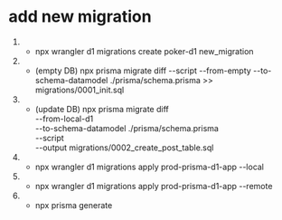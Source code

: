 # add new migration
1) - npx wrangler d1 migrations create poker-d1 new_migration

2) - (empty DB) npx prisma migrate diff --script --from-empty --to-schema-datamodel ./prisma/schema.prisma >> migrations/0001_init.sql

2) - (update DB) 
npx prisma migrate diff \
  --from-local-d1 \
  --to-schema-datamodel ./prisma/schema.prisma \
  --script \
  --output migrations/0002_create_post_table.sql

3) - npx wrangler d1 migrations apply prod-prisma-d1-app --local
4) - npx wrangler d1 migrations apply prod-prisma-d1-app --remote
5) - npx prisma generate